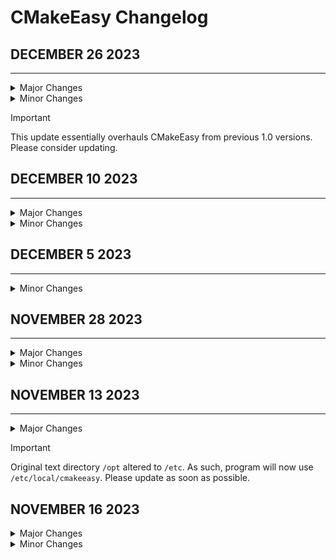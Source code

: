 # CMakeEasy Changelog

## DECEMBER 26 2023
-------------------

<details>
<summary>Major Changes</summary>

* Program version updated to 1.2.0

* Added exit command for general program use

* Updated text files with exit instructions

</details>

<details>
<summary>Minor Changes</summary>

* Better comment clarity.

* Unused data removed.

</details>

> [!IMPORTANT]
> This update essentially overhauls CMakeEasy from previous 1.0 versions. Please consider updating.

## DECEMBER 10 2023
-------------------

<details>
<summary>Major Changes</summary>

* Added new text file "library_shorthand" to improve readability

</details>
<details>
<summary>Minor Changes</summary>

* Improved commentary

* Improved short term variable usage
</details>

## DECEMBER 5 2023
------------------

<details>
<summary>Minor Changes</summary>
* Changes to all shell scripts to use "Debug" directory instead of "build"

* Script clarity improvements

</details>

## NOVEMBER 28 2023
-------------------

<details>
<summary>Major Changes</summary>

* Flag setting improved

* Run script given better directory handling

* Code syntax and readability improved
</details>

<details>
<summary>Minor Changes</summary>
- Improved comments on Globals
</details>

## NOVEMBER 13 2023
----------------

<details>

<summary>Major Changes</summary>

* Official changelog created

* Program version updated to 1.1

* cmakeeasy txt file directory changed from `/opt/local` to `/etc/local`

* Updated `install.sh` script to remove old text data.

</details>

> [!IMPORTANT]
> Original text directory `/opt` altered to `/etc`. As such, program will now use `/etc/local/cmakeeasy`. Please update as soon as possible.

## NOVEMBER 16 2023

<details>
<summary>Major Changes</summary>

* `build.sh` and `install.sh` check for CMake beforehand

</details>

<details>
<summary>Minor Changes</summary>

* Minor improvements to script error-checking

* Redefined "OS_WINDOWS" to "OS_WIN" for shortening

* Changed program headers to reflect more current C++ standards

* Version update to `1.1.1`

</details>
